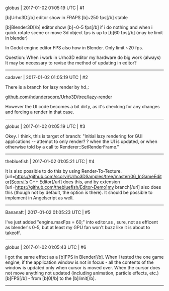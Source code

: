 globus | 2017-01-02 01:05:19 UTC | #1

[b]Urho3D[/b] editor show in FRAPS [b]~250 fps[/b] stable

[b]Blender3D[/b] editor show [b]~0-5 fps[/b] if i do nothing
and when i quick rotate scene or move 3d object
fps is up to [b]60 fps[/b] (may be limit in blender)

In Godot engine editor FPS also how in Blender.
Only limit ~20 fps.

Question:
When i work in Urho3D editor my hardware do big work (always)  
It may be necessary to revise the method of updating in editor?

-------------------------

cadaver | 2017-01-02 01:05:19 UTC | #2

There is a branch for lazy render by hd_:

[github.com/hdunderscore/Urho3D/tree/lazy-render](https://github.com/hdunderscore/Urho3D/tree/lazy-render)

However the UI code becomes a bit dirty, as it's checking for any changes and forcing a render in that case.

-------------------------

globus | 2017-01-02 01:05:19 UTC | #3

Okey.
I think, this is target of branch:
"Initial lazy rendering for GUI applications -- attempt to only render? 
? when the UI is updated, or when otherwise told by a call to Renderer::SetRenderFrame."

-------------------------

thebluefish | 2017-01-02 01:05:21 UTC | #4

It is also possible to do this by using Render-To-Texture. [url=https://github.com/scorvi/Urho3DSamples/tree/master/06_InGameEditor]Scorvi's C++ Editor[/url] does this, and by extension [url=https://github.com/thebluefish/Editor-Demo]my branch[/url] also does this (though not by default, the option is there). It should be possible to implement in Angelscript as well.

-------------------------

Bananaft | 2017-01-02 01:05:23 UTC | #5

I've just added "engine.maxFps = 60;" into editor.as , sure, not as efficent as blender's 0-5, but at least my GPU fan won't buzz like it is about to takeoff.

-------------------------

globus | 2017-01-02 01:05:43 UTC | #6

I got the same effect as a [b]FPS in Blender[/b].
When I tested the one game engine,
if the application window is not in focus - all the contents of the window 
is updated only when cursor is moved over. 
When the cursor does not move anything not updated (including animation, particle effects, etc.)
[b]FPS[/b] - from [b]0[/b] to the [b]limit[/b].

-------------------------


